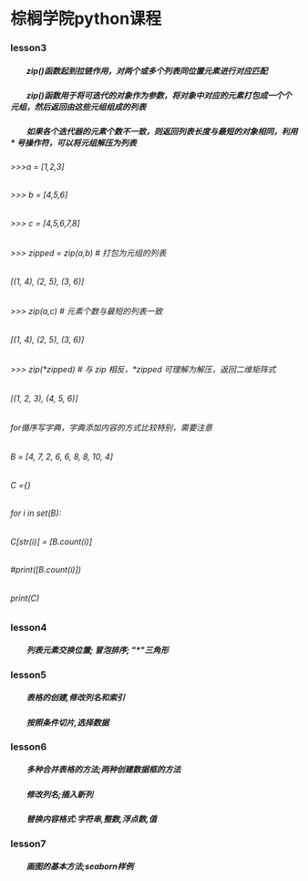 # 棕榈学院python课程
### lesson3
##### 　　zip()函数起到拉链作用，对两个或多个列表同位置元素进行对应匹配
##### 　　zip()函数用于将可迭代的对象作为参数，将对象中对应的元素打包成一个个元组，然后返回由这些元组组成的列表
##### 　　如果各个迭代器的元素个数不一致，则返回列表长度与最短的对象相同，利用 * 号操作符，可以将元组解压为列表
###### >>>a = [1,2,3]
###### >>> b = [4,5,6]
###### >>> c = [4,5,6,7,8]
###### >>> zipped = zip(a,b)     # 打包为元组的列表
###### [(1, 4), (2, 5), (3, 6)]
###### >>> zip(a,c)              # 元素个数与最短的列表一致
###### [(1, 4), (2, 5), (3, 6)]
###### >>> zip(*zipped)          # 与 zip 相反，*zipped 可理解为解压，返回二维矩阵式
###### [(1, 2, 3), (4, 5, 6)]
###### for循序写字典，字典添加内容的方式比较特别，需要注意
###### B = [4, 7, 2, 6, 6, 8, 8, 10, 4]
###### C ={}
###### for i in set(B):
######     C[str(i)] = [B.count(i)]
######     #print([B.count(i)])
###### print(C)

### lesson4
##### 　　列表元素交换位置; 冒泡排序; "\*"三角形

### lesson5
##### 　　表格的创建,修改列名和索引
##### 　　按照条件切片,选择数据

### lesson6
##### 　　多种合并表格的方法;两种创建数据框的方法
##### 　　修改列名;插入新列
##### 　　替换内容格式:字符串,整数,浮点数,值

### lesson7
##### 　　画图的基本方法;seaborn样例

